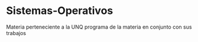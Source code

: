 # Sistemas-Operativos
Materia perteneciente a la UNQ programa de la materia en conjunto con sus trabajos

